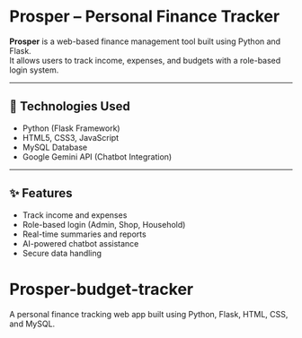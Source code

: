 # Prosper – Personal Finance Tracker

**Prosper** is a web-based finance management tool built using Python and Flask.  
It allows users to track income, expenses, and budgets with a role-based login system.

---

## 🔧 Technologies Used
- Python (Flask Framework)
- HTML5, CSS3, JavaScript
- MySQL Database
- Google Gemini API (Chatbot Integration)

---

## ✨ Features
- Track income and expenses
- Role-based login (Admin, Shop, Household)
- Real-time summaries and reports
- AI-powered chatbot assistance
- Secure data handling
# Prosper-budget-tracker
A personal finance tracking web app built using Python, Flask, HTML, CSS, and MySQL.
